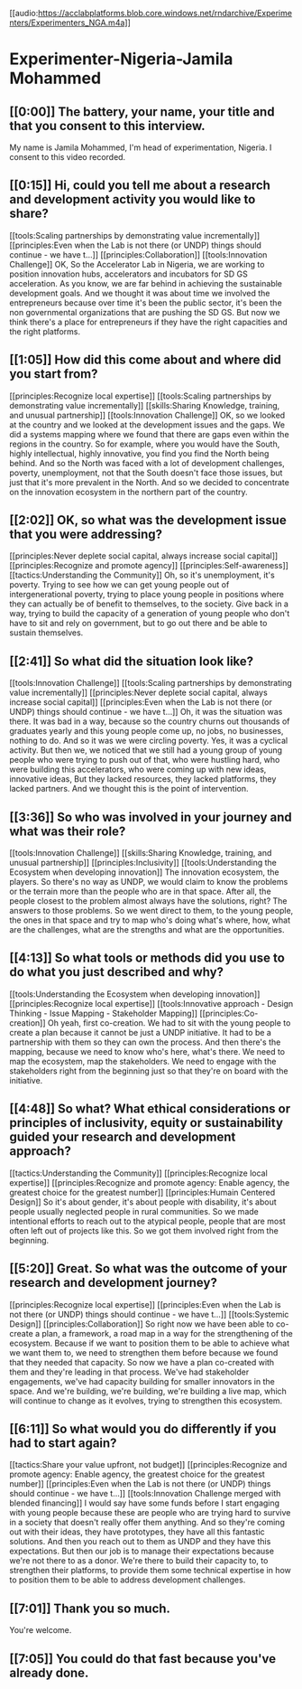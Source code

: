 [[audio:https://acclabplatforms.blob.core.windows.net/rndarchive/Experimenters/Experimenters_NGA.m4a]]

# Experimenter-Nigeria-Jamila Mohammed

## [[0:00]] The battery, your name, your title and that you consent to this interview\.

My name is Jamila Mohammed, I'm head of experimentation, Nigeria\. I consent to this video recorded\.

## [[0:15]] Hi, could you tell me about a research and development activity you would like to share?

[[tools:Scaling partnerships by demonstrating value incrementally]]
[[principles:Even when the Lab is not there (or UNDP) things should continue - we have t…]]
[[principles:Collaboration]]
[[tools:Innovation Challenge]]
OK, So the Accelerator Lab in Nigeria, we are working to position innovation hubs, accelerators and incubators for SD GS acceleration\. As you know, we are far behind in achieving the sustainable development goals\. And we thought it was about time we involved the entrepreneurs because over time it's been the public sector, it's been the non governmental organizations that are pushing the SD GS\. But now we think there's a place for entrepreneurs if they have the right capacities and the right platforms\.

## [[1:05]] How did this come about and where did you start from?

[[principles:Recognize local expertise]]
[[tools:Scaling partnerships by demonstrating value incrementally]]
[[skills:Sharing Knowledge, training, and unusual partnership]]
[[tools:Innovation Challenge]]
OK, so we looked at the country and we looked at the development issues and the gaps\. We did a systems mapping where we found that there are gaps even within the regions in the country\. So for example, where you would have the South, highly intellectual, highly innovative, you find you find the North being behind\. And so the North was faced with a lot of development challenges, poverty, unemployment, not that the South doesn't face those issues, but just that it's more prevalent in the North\. And so we decided to concentrate on the innovation ecosystem in the northern part of the country\.

## [[2:02]] OK, so what was the development issue that you were addressing?

[[principles:Never deplete social capital, always increase social capital]]
[[principles:Recognize and promote agency]]
[[principles:Self-awareness]]
[[tactics:Understanding the Community]]
Oh, so it's unemployment, it's poverty\. Trying to see how we can get young people out of intergenerational poverty, trying to place young people in positions where they can actually be of benefit to themselves, to the society\. Give back in a way, trying to build the capacity of a generation of young people who don't have to sit and rely on government, but to go out there and be able to sustain themselves\.

## [[2:41]] So what did the situation look like?

[[tools:Innovation Challenge]]
[[tools:Scaling partnerships by demonstrating value incrementally]]
[[principles:Never deplete social capital, always increase social capital]]
[[principles:Even when the Lab is not there (or UNDP) things should continue - we have t…]]
Oh, it was the situation was there\. It was bad in a way, because so the country churns out thousands of graduates yearly and this young people come up, no jobs, no businesses, nothing to do\. And so it was we were circling poverty\. Yes, it was a cyclical activity\. But then we, we noticed that we still had a young group of young people who were trying to push out of that, who were hustling hard, who were building this accelerators, who were coming up with new ideas, innovative ideas, But they lacked resources, they lacked platforms, they lacked partners\. And we thought this is the point of intervention\.

## [[3:36]] So who was involved in your journey and what was their role?

[[tools:Innovation Challenge]]
[[skills:Sharing Knowledge, training, and unusual partnership]]
[[principles:Inclusivity]]
[[tools:Understanding the Ecosystem when developing innovation]]
The innovation ecosystem, the players\. So there's no way as UNDP, we would claim to know the problems or the terrain more than the people who are in that space\. After all, the people closest to the problem almost always have the solutions, right? The answers to those problems\. So we went direct to them, to the young people, the ones in that space and try to map who's doing what's where, how, what are the challenges, what are the strengths and what are the opportunities\.

## [[4:13]] So what tools or methods did you use to do what you just described and why?

[[tools:Understanding the Ecosystem when developing innovation]]
[[principles:Recognize local expertise]]
[[tools:Innovative approach - Design Thinking - Issue Mapping - Stakeholder Mapping]]
[[principles:Co-creation]]
Oh yeah, first co\-creation\. We had to sit with the young people to create a plan because it cannot be just a UNDP initiative\. It had to be a partnership with them so they can own the process\. And then there's the mapping, because we need to know who's here, what's there\. We need to map the ecosystem, map the stakeholders\. We need to engage with the stakeholders right from the beginning just so that they're on board with the initiative\.

## [[4:48]] So what? What ethical considerations or principles of inclusivity, equity or sustainability guided your research and development approach?

[[tactics:Understanding the Community]]
[[principles:Recognize local expertise]]
[[principles:Recognize and promote agency: Enable agency, the greatest choice for the greatest number]]
[[principles:Humain Centered Design]]
So it's about gender, it's about people with disability, it's about people usually neglected people in rural communities\. So we made intentional efforts to reach out to the atypical people, people that are most often left out of projects like this\. So we got them involved right from the beginning\.

## [[5:20]] Great\. So what was the outcome of your research and development journey?

[[principles:Recognize local expertise]]
[[principles:Even when the Lab is not there (or UNDP) things should continue - we have t…]]
[[tools:Systemic Design]]
[[principles:Collaboration]]
So right now we have been able to co\-create a plan, a framework, a road map in a way for the strengthening of the ecosystem\. Because if we want to position them to be able to achieve what we want them to, we need to strengthen them before because we found that they needed that capacity\. So now we have a plan co\-created with them and they're leading in that process\. We've had stakeholder engagements, we've had capacity building for smaller innovators in the space\. And we're building, we're building, we're building a live map, which will continue to change as it evolves, trying to strengthen this ecosystem\.

## [[6:11]] So what would you do differently if you had to start again?

[[tactics:Share your value upfront, not budget]]
[[principles:Recognize and promote agency: Enable agency, the greatest choice for the greatest number]]
[[principles:Even when the Lab is not there (or UNDP) things should continue - we have t…]]
[[tools:Innovation Challenge merged with blended financing]]
I would say have some funds before I start engaging with young people because these are people who are trying hard to survive in a society that doesn't really offer them anything\. And so they're coming out with their ideas, they have prototypes, they have all this fantastic solutions\. And then you reach out to them as UNDP and they have this expectations\. But then our job is to manage their expectations because we're not there to as a donor\. We're there to build their capacity to, to strengthen their platforms, to provide them some technical expertise in how to position them to be able to address development challenges\.

## [[7:01]] Thank you so much\.

You're welcome\.

## [[7:05]] You could do that fast because you've already done\.
